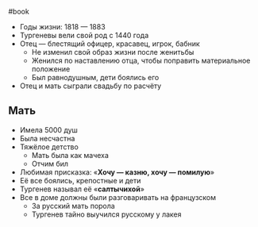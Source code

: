 #book 
- Годы жизни: 1818 — 1883
- Тургеневы вели свой род с 1440 года
- Отец — блестящий офицер, красавец, игрок, бабник
	- Не изменил свой образ жизни после женитьбы
	- Женился по наставлению отца, чтобы поправить материальное положение 
	- Был равнодушным, дети боялись его
- Отец и мать сыграли свадьбу по расчёту 
## Мать
- Имела 5000 душ 
- Была несчастна
- Тяжёлое детство 
	- Мать была как мачеха
	- Отчим бил 
- Любимая присказка: «**Хочу — казню, хочу — помилую**»
- Её все боялись, крепостные и дети 
- Тургенев называл её «**салтычихой**»
- Все в доме должны были разговаривать на французском
	- За русский мать порола
	- Тургенев тайно выучился русскому у лакея 